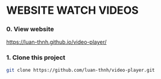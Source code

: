 # WEBSITE WATCH VIDEOS

### 0. View website

https://luan-thnh.github.io/video-player/

### 1. Clone this project

```bash
git clone https://github.com/luan-thnh/video-player.git
```
